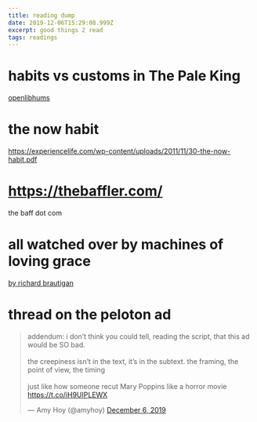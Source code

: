 ```yaml
---
title: reading dump
date: 2019-12-06T15:29:08.999Z
excerpt: good things 2 read
tags: readings
---
```


# habits vs customs in The Pale King

[openlibhums](https://orbit.openlibhums.org/article/id/391/#nm14)

# the now habit

https://experiencelife.com/wp-content/uploads/2011/11/30-the-now-habit.pdf

# https://thebaffler.com/

the baff dot com

# all watched over by machines of loving grace

[by richard brautigan](https://www.theatlantic.com/technology/archive/2011/09/weekend-poem-all-watched-over-by-machines-of-loving-grace/245251/)

# thread on the peloton ad

<blockquote class="twitter-tweet"><p lang="en" dir="ltr">addendum: i don’t think you could tell, reading the script, that this ad would be SO bad.<br><br>the creepiness isn’t in the text, it’s in the subtext. the framing, the point of view, the timing<br><br>just like how someone recut Mary Poppins like a horror movie <a href="https://t.co/iH9UIPLEWX">https://t.co/iH9UIPLEWX</a></p>&mdash; Amy Hoy (@amyhoy) <a href="https://twitter.com/amyhoy/status/1202846425287016449?ref_src=twsrc%5Etfw">December 6, 2019</a></blockquote> <script async src="https://platform.twitter.com/widgets.js" charset="utf-8"></script>
